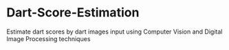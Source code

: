 # Dart-Score-Estimation
Estimate dart scores by dart images input using Computer Vision and Digital Image Processing techniques
